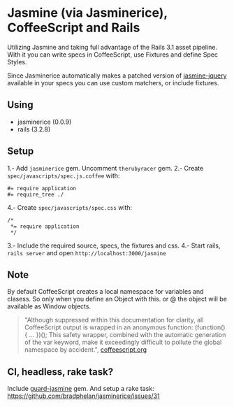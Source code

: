 Jasmine (via Jasminerice), CoffeeScript and Rails
=================================================

Utilizing Jasmine and taking full advantage of the Rails 3.1 asset pipeline.
With it you can write specs in CoffeeScript, use Fixtures and define Spec Styles.

Since Jasminerice automatically makes a patched version of [jasmine-jquery][jasmine-jquery]
available in your specs you can use custom matchers, or include fixtures.

Using
-----

- jasminerice (0.0.9)
- rails (3.2.8)

Setup
-----

1.- Add `jasminerice` gem. Uncomment `therubyracer` gem.
2.- Create `spec/javascripts/spec.js.coffee` with:

```
#= require application
#= require_tree ./
```

4.- Create `spec/javascripts/spec.css` with:

```
/*
 *= require application
 */
```

3.- Include the required source, specs, the fixtures and css.
4.- Start rails, `rails server` and open `http://localhost:3000/jasmine`

Note
----

By default CoffeeScript creates a local namespace for variables and clasess.
So only when you define an Object with this. or @ the object will be available
as Window objects.

> "Although suppressed within this documentation for clarity, all CoffeeScript
output is wrapped in an anonymous function: (function(){ ... })(); This safety
wrapper, combined with the automatic generation of the var keyword, make it
exceedingly difficult to pollute the global namespace by accident.",
[coffeescript.org][coffeescript]

CI, headless, rake task?
------------------------

Include [guard-jasmine][guard-jasmine] gem. And setup a rake task:
<https://github.com/bradphelan/jasminerice/issues/31>

[jasmine-jquery]: https://github.com/velesin/jasmine-jquery
[guard-jasmine]: https://github.com/netzpirat/guard-jasmine
[coffeescript]: http://coffeescript.org/
